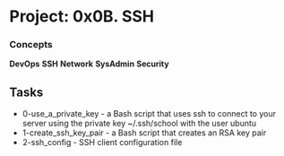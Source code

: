 
# Project: 0x0B. SSH
### Concepts
**DevOps** **SSH** **Network** **SysAdmin** **Security**  
## Tasks
- 0-use_a_private_key - a Bash script that uses ssh to connect to your server using the private key ~/.ssh/school with the user ubuntu
- 1-create_ssh_key_pair - a Bash script that creates an RSA key pair
- 2-ssh_config - SSH client configuration file
